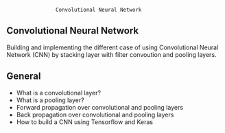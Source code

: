 ```
				Convolutional Neural Network
```
## Convolutional Neural Network
Building and implementing the different case of using Convolutional Neural Network (CNN) by stacking layer with filter
convoution and pooling layers.
## General
* What is a convolutional layer?
* What is a pooling layer?
* Forward propagation over convolutional and pooling layers
* Back propagation over convolutional and pooling layers
* How to build a CNN using Tensorflow and Keras
